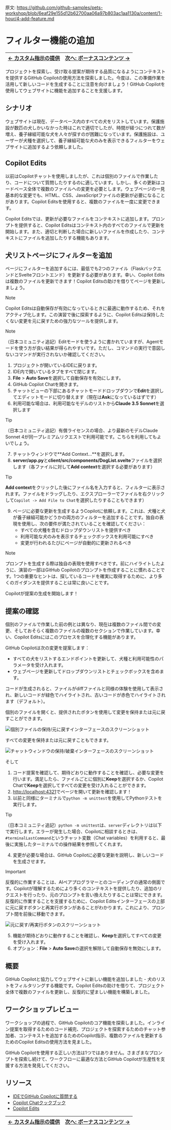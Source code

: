 原文: https://github.com/github-samples/pets-workshop/blob/6eaf29e155d12b62700aa06a97b803ac1aa1130a/content/1-hour/4-add-feature.md

# フィルター機能の追加

| [← カスタム指示の提供][walkthrough-previous] | [次へ: ボーナスコンテンツ →][walkthrough-next] |
|:-----------------------------------|------------------------------------------:|

プロジェクトを探索し、受け取る提案が期待する品質になるようにコンテキストを提供するGitHub Copilotの使用方法を探索しました。今度は、この準備作業を活用して新しいコードを生成することに注意を向けましょう！GitHub Copilotを使用してウェブサイトに機能を追加することを支援します。

## シナリオ

ウェブサイトは現在、データベース内のすべての犬をリストしています。保護施設が数匹の犬しかいなかった時はこれで適切でしたが、時間が経つにつれて数が増え、養子縁組可能な犬を人々が探すのが困難になっています。保護施設は、ユーザーが犬種を選択して、養子縁組可能な犬のみを表示できるフィルターをウェブサイトに追加するよう依頼しました。

## Copilot Edits

以前はCopilotチャットを使用しましたが、これは個別のファイルで作業したり、コードについて質問したりするのに適しています。しかし、多くの更新はコードベース全体で複数のファイルへの変更を必要とします。ウェブページの一見基本的な変更でも、HTML、CSS、JavaScriptファイルの更新が必要になることがあります。Copilot Editsを使用すると、複数のファイルを一度に変更できます。

Copilot Editsでは、更新が必要なファイルをコンテキストに追加します。プロンプトを提供すると、Copilot Editsはコンテキスト内のすべてのファイルで更新を開始します。また、適切と判断した場合に新しいファイルを作成したり、コンテキストにファイルを追加したりする機能もあります。

## 犬リストページにフィルターを追加

ページにフィルターを追加するには、最低でも2つのファイル（FlaskバックエンドとSvelteフロントエンド）を更新する必要があります。幸い、Copilot Editsは複数のファイルを更新できます！Copilot Editsの助けを借りてページを更新しましょう。

> [!NOTE]
> Copilot Editsは自動保存が有効になっているときに最適に動作するため、それをアクティブ化します。この演習で後に探索するように、Copilot Editsは保持したくない変更を元に戻すための強力なツールを提供します。

> [!NOTE]
> （日本コミュニティ追記）Editモードを使うように書かれていますが、Agentモードを使う方が良い結果が得られやすいです。ただし、コマンドの実行で意図しないコマンドが実行されないか確認してください。

1. プロジェクトが開いているIDEに戻ります。
2. IDE内で開いているタブをすべて閉じます。
3. **File** > **Auto Save**を選択して自動保存を有効にします。
4. GitHub Copilot Chatを開きます。
5. チャットビューの下部にあるチャットモードドロップダウンで**Edit**を選択してエディットモードに切り替えます（現在は**Ask**になっているはずです）
6. 利用可能な場合は、利用可能なモデルのリストから**Claude 3.5 Sonnet**を選択します
> [!TIP]
> （日本コミュニティ追記）有償ライセンスの場合、より最新のモデルClaude Sonnet 4が同一プレミアムリクエストで利用可能です。こちらを利用してもよいでしょう。
7. チャットウィンドウで**Add Context...**を選択します。
8. **server/app.py**と**client/src/components/DogList.svelte**ファイルを選択します（各ファイルに対して**Add context**を選択する必要があります）
> [!TIP]
> **Add context**をクリックした後にファイル名を入力すると、フィルターに表示されます。ファイルをドラッグしたり、エクスプローラーでファイルを右クリックして`Copilot -> Add File to Chat`を選択したりすることもできます）
9. ページに必要な更新を生成するようCopilotに依頼します。これは、犬種と犬が養子縁組可能かどうかの両方のフィルターを追加することです。独自の表現を使用し、次の要件が満たされていることを確認してください：
    - すべての犬種を含むドロップダウンリストを提供すべき
    - 利用可能な犬のみを表示するチェックボックスを利用可能にすべき
    - 変更が行われるたびにページが自動的に更新されるべき

> [!NOTE]
> プロンプトを生成する際は独自の表現を使用すべきです。前にハイライトしたように、演習の一部はGitHub Copilotのプロンプトを作成することに慣れることです。1つの重要なヒントは、探しているコードを確実に取得するために、より多くのガイダンスを提供することは常に良いことです。

Copilotが提案の生成を開始します！

## 提案の確認

個別のファイルで作業した前の例とは異なり、現在は複数のファイル間での変更、そしておそらく複数のファイルの複数のセクションで作業しています。幸い、Copilot Editsにはこのプロセスを合理化する機能があります。

GitHub Copilotは次の変更を提案します：

- すべての犬をリストするエンドポイントを更新して、犬種と利用可能性のパラメータを受け入れます。
- ウェブページを更新してドロップダウンリストとチェックボックスを含めます。

コードが生成されると、ファイルがdiffファイルと同様の体験を使用して表示され、新しいコードが緑色でハイライトされ、古いコードが赤色でハイライトされます（デフォルト）。

個別のファイルを開くと、提供されたボタンを使用して変更を保持または元に戻すことができます。

![個別ファイルの保持/元に戻すインターフェースのスクリーンショット](./images/copilot-edits-keep-undo-file.png)

すべての変更を保持または元に戻すこともできます。

![チャットウィンドウの保持/破棄インターフェースのスクリーンショット](./images/copilot-edits-keep-undo-global.png)

そして

1. コード提案を確認して、期待どおりに動作することを確認し、必要な変更を行います。満足したら、ファイルごとに個別に**Keep**を選択するか、Copilot Chatで**Keep**を選択してすべての変更を受け入れることができます。
2. [http://localhost:4321][tailspin-shelter-website]でページを開いて更新を確認します！
3. 以前と同様にターミナルで`python -m unittest`を使用してPythonテストを実行します。
> [!TIP]
> （日本コミュニティ追記）`python -m unittest`は、`server`ディレクトリは以下で実行します。エラーが発生した場合、Copilotに相談するときは、`#terminalLastCommand`というチャット変数（Chat variables）を利用すると、最後に実施したターミナルでの操作結果を参照してくれます。
4. 変更が必要な場合は、GitHub Copilotに必要な更新を説明し、新しいコードを生成させます。

> [!IMPORTANT]
> 反復的に作業することは、AIペアプログラマーとのコーディングの通常の側面です。Copilotが理解するためにより多くのコンテキストを提供したり、追加のリクエストを行ったり、元のプロンプトを言い換えたりすることは常にできます。反復的に作業することを支援するために、Copilot Editsインターフェースの上部に元に戻すボタンと再実行ボタンがあることがわかります。これにより、プロンプト間を前後に移動できます。
>
> ![元に戻す/再実行ボタンのスクリーンショット](./images/copilot-edits-history.png)

5. 機能が期待どおりに動作することを確認し、**Keep**を選択してすべての変更を受け入れます。
6. オプション：**File** > **Auto Save**の選択を解除して自動保存を無効にします。

## 概要

GitHub Copilotと協力してウェブサイトに新しい機能を追加しました - 犬のリストをフィルタリングする機能です。Copilot Editsの助けを借りて、プロジェクト全体で複数のファイルを更新し、反復的に望ましい機能を構築しました。

## ワークショップレビュー

ワークショップの過程で、GitHub Copilotのコア機能を探索しました。インライン提案を取得するためのコード補完、プロジェクトを探索するためのチャット参加者、コンテキストを追加するためのCopilot指示、複数のファイルを更新するためのCopilot Editsの使用方法を見ました。

GitHub Copilotを使用する正しい方法は1つではありません。さまざまなプロンプトを探索し続けて、ワークフローに最適な方法とGitHub Copilotが生産性を支援する方法を発見してください。

## リソース

- [IDEでGitHub Copilotに質問する][copilot-ask]
- [Copilot Chatクックブック][copilot-cookbook]
- [Copilot Edits][copilot-edits]

| [← カスタム指示の提供][walkthrough-previous] | [次へ: ボーナスコンテンツ →][walkthrough-next] |
|:-----------------------------------|------------------------------------------:|

[copilot-ask]: https://docs.github.com/en/copilot/using-github-copilot/copilot-chat/asking-github-copilot-questions-in-your-ide
[copilot-cookbook]: https://docs.github.com/en/copilot/copilot-chat-cookbook
[copilot-edits]: https://code.visualstudio.com/docs/copilot/copilot-edits
[tailspin-shelter-website]: http://localhost:4321
[walkthrough-previous]: ./3-copilot-instructions.md
[walkthrough-next]: ./5-bonus.md

